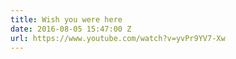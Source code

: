 ```yaml
---
title: Wish you were here
date: 2016-08-05 15:47:00 Z
url: https://www.youtube.com/watch?v=yvPr9YV7-Xw
---
```


